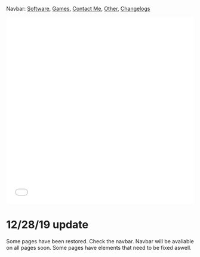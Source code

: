 Navbar: [Software](/software.html), [Games](/games.html), [Contact Me](/contact.html), [Other](/other.html), [Changelogs](/changelogs/)

<iframe src="/modals/timers/Newyears.html" height="500px" width="100%" frameborder="0"></iframe>

# 12/28/19 update
Some pages have been restored. Check the navbar.
Navbar will be avaliable on all pages soon.
Some pages have elements that need to be fixed aswell.